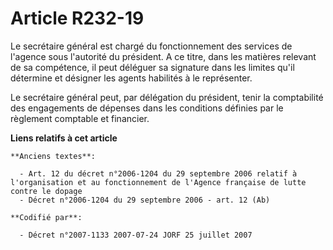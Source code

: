 # Article R232-19

Le secrétaire général est chargé du fonctionnement des services de l'agence sous l'autorité du président. A ce titre, dans
les matières relevant de sa compétence, il peut déléguer sa signature dans les limites qu'il détermine et désigner les agents
habilités à le représenter.

Le secrétaire général peut, par délégation du président, tenir la comptabilité des engagements de dépenses dans les
conditions définies par le règlement comptable et financier.

**Liens relatifs à cet article**

	**Anciens textes**:

	  - Art. 12 du décret n°2006-1204 du 29 septembre 2006 relatif à l'organisation et au fonctionnement de l'Agence française de lutte contre le dopage
	  - Décret n°2006-1204 du 29 septembre 2006 - art. 12 (Ab)

	**Codifié par**:

	  - Décret n°2007-1133 2007-07-24 JORF 25 juillet 2007
